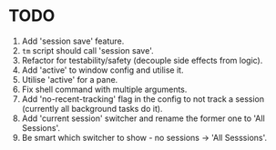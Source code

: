 # TODO

1. Add 'session save' feature.
2. `tm` script should call 'session save'.
3. Refactor for testability/safety (decouple side effects from logic).
4. Add 'active' to window config and utilise it.
5. Utilise 'active' for a pane.
6. Fix shell command with multiple arguments.
7. Add 'no-recent-tracking' flag in the config to not track a session (currently all background tasks do it).
8. Add 'current session' switcher and rename the former one to 'All Sessions'.
9. Be smart which switcher to show - no sessions -> 'All Sesssions'.
